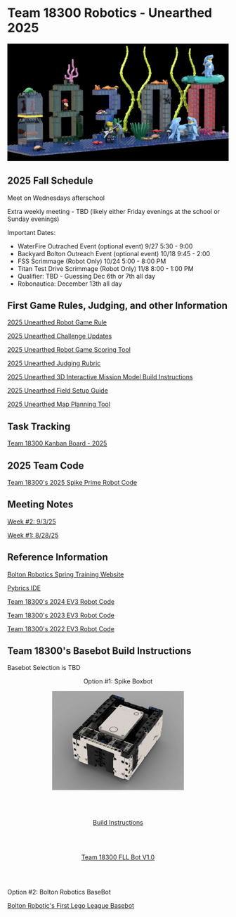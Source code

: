# Team 18300 Robotics - Unearthed 2025
<center>
<img src="team18300_2026.jpg" width="800">
</center>

## 2025 Fall Schedule
  Meet on Wednesdays afterschool
  
  Extra weekly meeting - TBD (likely either Friday evenings at the school or Sunday evenings)
  
  Important Dates:
  - WaterFire Outrached Event (optional event) 9/27 5:30 - 9:00 
  - Backyard Bolton Outreach Event  (optional event) 10/18 9:45 - 2:00
  - FSS Scrimmage (Robot Only) 10/24 5:00 - 8:00 PM
  - Titan Test Drive Scrimmage (Robot Only) 11/8 8:00 - 1:00 PM
  - Qualifier: TBD - Guessing Dec 6th or 7th all day
  - Robonautica: December 13th all day 

## First Game Rules, Judging, and other Information
[2025 Unearthed Robot Game Rule](https://firstinspires.blob.core.windows.net/fll/challenge/2025-26/fll-challenge-unearthed-rgr.pdf)

[2025 Unearthed Challenge Updates](https://firstinspires.blob.core.windows.net/fll/challenge/2025-26/fll-challenge-unearthed-challenge-updates.pdf)

[2025 Unearthed Robot Game Scoring Tool](https://eventhub.firstinspires.org/scoresheet)

[2025 Unearthed Judging Rubric](https://firstinspires.blob.core.windows.net/fll/challenge/2025-26/fll-challenge-unearthed-rubrics-color.pdf)

[2025 Unearthed 3D Interactive Mission Model Build Instructions](https://www.fllcasts.com/competitions/first-lego-league/2025-unearthed/building-instructions)

[2025 Unearthed Field Setup Guide](https://firstinspires.blob.core.windows.net/fll/challenge/2025-26/fll-challenge-unearthed-field-setup-reference-guide.pdf)

[2025 Unearthed Map Planning Tool](https://flltools.flltutorials.com/drawplan)

## Task Tracking
[Team 18300 Kanban Board - 2025](https://team18300.atlassian.net/jira/your-work)

## 2025 Team Code
[Team 18300's 2025 Spike Prime Robot Code](https://github.com/fll-18300/fall_2025)

## Meeting Notes
[Week #2: 9/3/25](https://fll-18300.github.io/home/weekly_updates/sept3/sept3.html)

[Week #1: 8/28/25](https://fll-18300.github.io/home/weekly_updates/week828.html)

## Reference Information
[Bolton Robotics Spring Training Website](https://fssfll.github.io/fssfll/spike/index.html)

[Pybrics IDE](https://code.pybricks.com/)

[Team 18300's 2024 EV3 Robot Code](https://github.com/fll-18300/fall_2024)

[Team 18300's 2023 EV3 Robot Code](https://github.com/fll-18300/fall_2023)

[Team 18300's 2022 EV3 Robot Code](https://github.com/fll-18300/fall_2022)

## Team 18300's Basebot Build Instructions
Basebot Selection is TBD
<CENTER>
  
Option #1: Spike Boxbot <BR>

  <IMG SRC="https://github.com/fll-18300/basebot_build_instructions/blob/main/18300_bot_v1.jpg" width="300">
  
  <BR><BR>
  
  <A HREF="https://github.com/fll-18300/basebot_build_instructions/blob/main/18300_bot_v1p0.pdf">Build Instructions</A>

  <BR><BR>
  
  <a class="buildin3d-instructions" href="https://platform.buildin3d.com/instructions/6216-team-18300-fll-bot-v1-0" width="710" height="590">Team 18300 FLL Bot V1.0</a><script async src="https://platform.buildin3d.com/embed_widget.js"></script>

  <BR><BR>
  
</CENTER>

Option #2: Bolton Robotics BaseBot

<a class="buildin3d-instructions" href="https://platform.buildin3d.com/instructions/4136-bolton-robotic-s-first-lego-league-basebot" width="710" height="590">Bolton Robotic's First Lego League Basebot</a><script async src="https://platform.buildin3d.com/embed_widget.js"></script>
